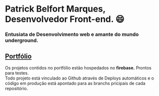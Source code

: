# Patrick Belfort Marques, Desenvolvedor Front-end. 😄
### Entusiata de Desenvolvimento web e amante do mundo underground. <br/>

## [Portfólio](https://patrick-b-marques.web.app/)

Os projetos contidos no portfólio estão hospedados no <strong>firebase.</strong> Prontos para testes.<br/>
Todo projeto está vinculado ao Github através de Deploys automáticos e o código em produção está apontado para as branchs pricipais de cada repositório.
